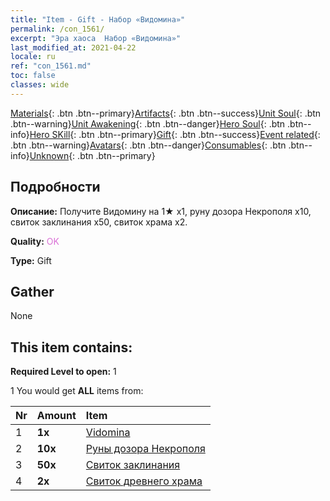 ```yaml
---
title: "Item - Gift - Набор «Видомина»"
permalink: /con_1561/
excerpt: "Эра хаоса  Набор «Видомина»"
last_modified_at: 2021-04-22
locale: ru
ref: "con_1561.md"
toc: false
classes: wide
---
```

 [Materials](/ItemsRU/){: .btn .btn--primary}[Artifacts](/ItemsRU/Artifacts/){: .btn .btn--success}[Unit Soul](/ItemsRU/UnitSoul/){: .btn .btn--warning}[Unit Awakening](/ItemsRU/UnitAwakening/){: .btn .btn--danger}[Hero Soul](/ItemsRU/HeroSoul/){: .btn .btn--info}[Hero SKill](/ItemsRU/HeroSkill/){: .btn .btn--primary}[Gift](/ItemsRU/Gift/){: .btn .btn--success}[Event related](/ItemsRU/Events/){: .btn .btn--warning}[Avatars](/ItemsRU/Avatars/){: .btn .btn--danger}[Consumables](/ItemsRU/Consumables/){: .btn .btn--info}[Unknown](/ItemsRU/Unknown/){: .btn .btn--primary}

## Подробности
 **Описание:** Получите Видомину на 1★ x1, руну дозора Некрополя x10, свиток заклинания x50, свиток храма x2.

 **Quality:** <span style="color: #DA70D6">OK</span>

 **Type:** Gift

## Gather

  None

## This item contains:

 **Required Level to open:** 1

 1 You would get **ALL** items  from:

  | Nr | Amount |     Item    |
  |:---|:-------|:------------|
  | 1 |  **1x** | [Vidomina](/heroes/Видомина/) |  | 
  | 2 |  **10x** | [Руны дозора Некрополя](/ItemsRU/con_755/) |  | 
  | 3 |  **50x** | [Свиток заклинания](/ItemsRU/con_694/) |  | 
  | 4 |  **2x** | [Свиток древнего храма](/ItemsRU/con_697/) |  | 
